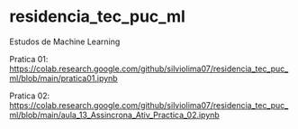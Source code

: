 # residencia_tec_puc_ml
Estudos de Machine Learning

Pratica 01:
https://colab.research.google.com/github/silviolima07/residencia_tec_puc_ml/blob/main/pratica01.ipynb

Pratica 02:
https://colab.research.google.com/github/silviolima07/residencia_tec_puc_ml/blob/main/aula_13_Assincrona_Ativ_Practica_02.ipynb
